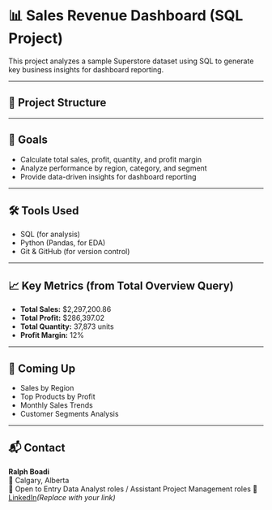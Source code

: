 # 📊 Sales Revenue Dashboard (SQL Project)

This project analyzes a sample Superstore dataset using SQL to generate key business insights for dashboard reporting.

---

## 📁 Project Structure

---

## 📌 Goals

- Calculate total sales, profit, quantity, and profit margin
- Analyze performance by region, category, and segment
- Provide data-driven insights for dashboard reporting

---

## 🛠️ Tools Used

- SQL (for analysis)
- Python (Pandas, for EDA)
- Git & GitHub (for version control)

---

## 📈 Key Metrics (from Total Overview Query)

- **Total Sales:** \$2,297,200.86  
- **Total Profit:** \$286,397.02  
- **Total Quantity:** 37,873 units  
- **Profit Margin:** 12%

---

## 🚀 Coming Up

- Sales by Region  
- Top Products by Profit  
- Monthly Sales Trends  
- Customer Segments Analysis

---

## 📬 Contact

**Ralph Boadi**  
📍 Calgary, Alberta  
💼 Open to Entry Data Analyst roles / Assistant Project Management roles
🔗 [LinkedIn](https://www.linkedin.com/in/ralph-boadi)*(Replace with your link)*


